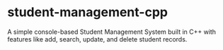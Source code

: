# student-management-cpp
A simple console-based Student Management System built in C++ with features like add, search, update, and delete student records.
